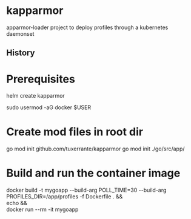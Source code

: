 # kapparmor
apparmor-loader project to deploy profiles through a kubernetes daemonset

## History

# Prerequisites
helm create kapparmor

sudo usermod -aG docker $USER

# Create mod files in root dir
go mod init github.com/tuxerrante/kapparmor
go mod init ./go/src/app/

# Build and run the container image
docker build -t mygoapp --build-arg POLL_TIME=30 --build-arg PROFILES_DIR=/app/profiles -f Dockerfile . &&\
  echo &&\
  docker run --rm -it mygoapp

